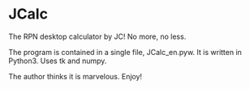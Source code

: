 # JCalc
The RPN desktop calculator by JC! No more, no less.

The program is contained in a single file, JCalc_en.pyw. 
It is written in Python3. Uses tk and numpy.

The author thinks it is marvelous. Enjoy!
